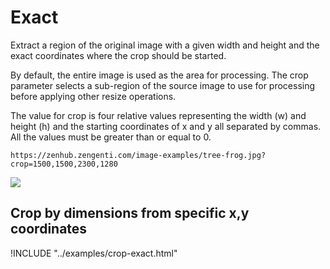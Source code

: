 # Exact

Extract a region of the original image with a given width and height and the exact coordinates where the crop should be started.

By default, the entire image is used as the area for processing. The crop parameter selects a sub-region of the source image to use for processing before applying other resize operations.

The value for crop is four relative values representing the width (w) and height (h) and the starting coordinates of x and y all separated by commas. All the values must be greater than or equal to 0.

```http
https://zenhub.zengenti.com/image-examples/tree-frog.jpg?crop=1500,1500,2300,1280
```

![](https://zenhub.zengenti.com/image-examples/tree-frog-crop-combined.jpg?width=1000&quality=50)

## Crop by dimensions from specific x,y coordinates
!INCLUDE "../examples/crop-exact.html"
